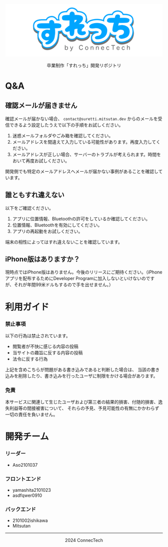 <div align="center">

![すれっち](docs/imgs/すれっち.png)

卒業制作「すれっち」開発リポジトリ

</div>

# Q&A
## 確認メールが届きません

確認メールが届かない場合、
`contact@suretti.mitsutan.dev`
からのメールを受信できるよう設定したうえで以下の手順をお試しください。

1.  迷惑メールフォルダやごみ箱を確認してください。
2.  メールアドレスを間違えて入力している可能性があります。再度入力してください。
3.  メールアドレスが正しい場合、サーバーのトラブルが考えられます。時間をおいて再度お試しください。

開発側でも特定のメールアドレスへメールが届かない事例があることを確認しています。

## 誰ともすれ違えない

以下をご確認ください。

1.  アプリに位置情報、Bluetoothの許可をしているか確認してください。
2.  位置情報、Bluetoothを有効にしてください。
3.  アプリの再起動をお試しください。

端末の相性によってはすれ違えないことを確認しています。

## iPhone版はありますか？

現時点ではiPhone版はありません。今後のリリースにご期待ください。（iPhoneアプリを配布するためにDeveloper Programに加入しないといけないのですが、それが年間99米ドルもするので手を出せません。）

# 利用ガイド

### 禁止事項

以下の行為は禁止されています。

-   閲覧者が不快に感じる内容の投稿
-   当サイトの趣旨に反する内容の投稿
-   法令に反する行為

上記を含めこちらが問題がある書き込みであると判断した場合は、 当該の書き込みを削除したり、書き込みを行ったユーザに制限をかける場合があります。

### 免責

本サービスに関連して生じたユーザおよび第三者の結果的損害、付随的損害、逸失利益等の間接被害について、 それらの予見、予見可能性の有無にかかわらず一切の責任を負いません。

# 開発チーム
### リーダー
- Aso2101037
### フロントエンド
- yamashita2101023
- asdfqwer0910
### バックエンド
- 2101002ishikawa
- Mitsutan

---
<div align="center">
2024 ConnecTech
</div>
